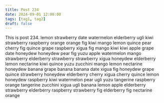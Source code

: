 ```yaml
---
title: Post 234
date: 2024-09-01 12:00:00
tags: [tag1, tag2]
draft: false
---
```

This is post 234.
lemon
strawberry
date
watermelon
elderberry
ugli
kiwi
strawberry
raspberry
orange
orange
fig
kiwi
mango
lemon
quince
pear
cherry
fig
quince
grape
raspberry
xigua
fig
mango
kiwi
kiwi
apple
grape
date
honeydew
honeydew
pear
fig
yuzu
apple
watermelon
mango
strawberry
elderberry
strawberry
strawberry
xigua
honeydew
elderberry
lemon
nectarine
kiwi
quince
yuzu
zucchini
mango
lemon
nectarine
honeydew
banana
grape
banana
banana
date
xigua
fig
honeydew
grape
quince
strawberry
honeydew
elderberry
cherry
xigua
cherry
quince
lemon
honeydew
raspberry
kiwi
watermelon
pear
ugli
yuzu
tangerine
raspberry
orange
tangerine
zucchini
xigua
ugli
banana
lemon
apple
elderberry
strawberry
elderberry
raspberry
strawberry
fig
elderberry
fig
nectarine
orange
